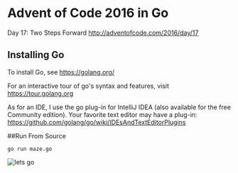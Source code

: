 # Advent of Code 2016 in Go
Day 17: Two Steps Forward
http://adventofcode.com/2016/day/17

## Installing Go
To install Go, see https://golang.org/

For an interactive tour of go's syntax and features, visit https://tour.golang.org

As for an IDE, I use the go plug-in for IntelliJ IDEA (also available for the free Community edition).
Your favorite text editor may have a plug-in:
https://github.com/golang/go/wiki/IDEsAndTextEditorPlugins

##Run From Source

`go run maze.go`


![lets go](http://i.imgur.com/sDBaVEy.png)


